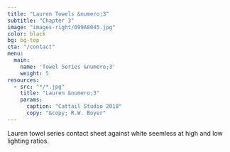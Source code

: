 ```yaml
---
title: "Lauren Towels &numero;3"
subtitle: "Chapter 3"
image: "images-right/099A8045.jpg"
color: black
bg: bg-top
cta: "/contact"
menu:
  main:
    name: 'Towel Series &numero;3'
    weight: 5
resources:
  - src: "*/*.jpg"
    title: "Lauren &numero;3"
    params:
      caption: "Cattail Studio 2018"
      copy: "&copy; R.W. Boyer"
---
```

Lauren towel series contact sheet against white seemless at high and low lighting ratios.